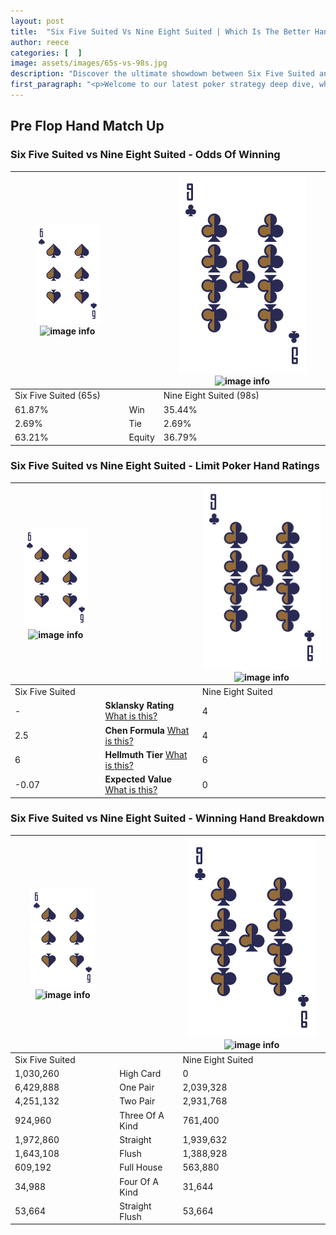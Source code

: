 ```yaml
---
layout: post
title:  "Six Five Suited Vs Nine Eight Suited | Which Is The Better Hand In Poker? A Complete Guide"
author: reece
categories: [  ]
image: assets/images/65s-vs-98s.jpg
description: "Discover the ultimate showdown between Six Five Suited and Nine Eight Suited in poker! Uncover the odds, strategies, and scenarios where one hand triumphs over the other. Get ready to up your poker game with this thrilling analysis."
first_paragraph: "<p>Welcome to our latest poker strategy deep dive, where we're pitting two distinct hands against each other in a high-stakes showdown: Six Five Suited vs Nine Eight Suited.</p><p>In the dynamic world of poker, every decision counts, and knowing which hand holds the upper hand is key to your success at the table.</p><p>In this article, we'll dissect these two hands, explore the scenarios where one dominates the other, and equip you with the knowledge to make strategic choices that can tip the odds in your favor.</p><p>Get ready to unravel the intriguing dynamics of these poker hands and elevate your game to new heights.</p>"
---
```




[comment]: # (sp0)

## Pre Flop Hand Match Up

<div class="table hand-ratings" markdown="1"> 



### Six Five Suited vs Nine Eight Suited - Odds Of Winning


    
| ![image info](assets/images/hand1/6.png) ![image info](assets/images/hand1/5s.png) |  | ![image info](assets/images/hand2/9.png) ![image info](assets/images/hand2/8s.png) |
| -------- | -------- | -------- |
| Six Five Suited (65s) |  | Nine Eight Suited (98s) |
| 61.87% | Win | 35.44% |
| 2.69% | Tie | 2.69% |
| 63.21% | Equity | 36.79% |




[comment]: # (sp1)



### Six Five Suited vs Nine Eight Suited - Limit Poker Hand Ratings


    
| ![image info](assets/images/hand1/6.png) ![image info](assets/images/hand1/5s.png) |  | ![image info](assets/images/hand2/9.png) ![image info](assets/images/hand2/8s.png) |
| -------- | -------- | -------- |
| Six Five Suited |  | Nine Eight Suited |
| - | **Sklansky Rating** [What is this?](/sklansky-rating-explained) | 4 |
| 2.5 | **Chen Formula** [What is this?](/chen-formula-explained) | 4 |
| 6 | **Hellmuth Tier** [What is this?](/Hellmuth-tier-explained) | 6 |
| -0.07 | **Expected Value** [What is this?](/expected-value-explained) | 0 |




[comment]: # (sp2)



### Six Five Suited vs Nine Eight Suited - Winning Hand Breakdown


    
| ![image info](assets/images/hand1/6.png) ![image info](assets/images/hand1/5s.png) |  | ![image info](assets/images/hand2/9.png) ![image info](assets/images/hand2/8s.png) |
| -------- | -------- | -------- |
| Six Five Suited |  | Nine Eight Suited |
| 1,030,260 | High Card | 0 |
| 6,429,888 | One Pair | 2,039,328 |
| 4,251,132 | Two Pair | 2,931,768 |
| 924,960 | Three Of A Kind | 761,400 |
| 1,972,860 | Straight | 1,939,632 |
| 1,643,108 | Flush | 1,388,928 |
| 609,192 | Full House | 563,880 |
| 34,988 | Four Of A Kind | 31,644 |
| 53,664 | Straight Flush | 53,664 |




[comment]: # (sp3)



</div>

[comment]: # (sp4)



[comment]: # (sp5)

